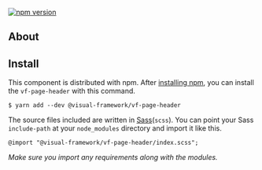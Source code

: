 [![npm version](https://badge.fury.io/js/%40visual-framework%2Fvf-page-header.svg)](https://badge.fury.io/js/%40visual-framework%2Fvf-page-header)

## About

## Install

This component is distributed with npm. After [installing npm](https://www.npmjs.com/get-npm), you can install the `vf-page-header` with this command.

```
$ yarn add --dev @visual-framework/vf-page-header
```

The source files included are written in [Sass](http://sass-lang.com)(`scss`). You can point your Sass `include-path` at your `node_modules` directory and import it like this.

```
@import "@visual-framework/vf-page-header/index.scss";
```

_Make sure you import any requirements along with the modules._
